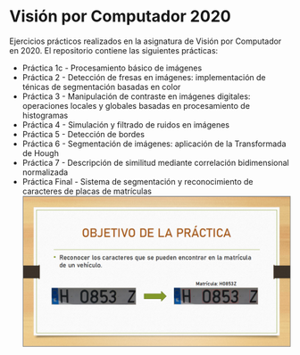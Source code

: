 # Visión por Computador 2020
Ejercicios prácticos realizados en la asignatura de Visión por Computador en 2020. El repositorio contiene las siguientes prácticas:
* Práctica 1c - Procesamiento básico de imágenes
* Práctica 2 - Detección de fresas en imágenes: implementación de ténicas de segmentación basadas en color
* Práctica 3 - Manipulación de contraste en imágenes digitales: operaciones locales y globales basadas en procesamiento de histogramas
* Práctica 4 - Simulación y filtrado de ruidos en imágenes
* Práctica 5 - Detección de bordes
* Práctica 6 - Segmentación de imágenes: aplicación de la Transformada de Hough
* Práctica 7 - Descripción de similitud mediante correlación bidimensional normalizada
* Práctica Final - Sistema de segmentación y reconocimiento de caracteres de placas de matrículas
![title](./Imagenes/Practica_final.png)
